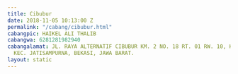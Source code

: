 ```yaml
---
title: Cibubur
date: 2018-11-05 10:13:00 Z
permalink: "/cabang/cibubur.html"
cabangpic: HAIKEL ALI THALIB
cabangwa: 6281281982940
cabangalamat: JL. RAYA ALTERNATIF CIBUBUR KM. 2 NO. 18 RT. 01 RW. 10, KEL. JATIKARYA,
  KEC. JATISAMPURNA, BEKASI, JAWA BARAT.
layout: static
---
```


